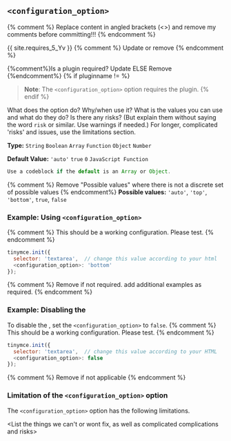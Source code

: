 ## `<configuration_option>`
{% comment %} Replace content in angled brackets (<>) and remove my comments before committing!!! {% endcomment %}

{{ site.requires_5_Yv }} {% comment %} Update or remove {% endcomment %}

{%comment%}Is a plugin required? Update ELSE Remove {%endcomment%}
{% if pluginname != <plugin-required-for-the-option> %}
> **Note**: The `<configuration_option>` option requires the <pluginname> plugin.
{% endif %}

What does the option do? Why/when use it?
What is the values you can use and what do they do?
Is there any risks? (But explain them without saying the word `risk` or similar. Use warnings if needed.) For longer, complicated 'risks' and issues, use the limitations section.

**Type:** `String` `Boolean` `Array` `Function` `Object` `Number`

**Default Value:** `'auto'` `true` `0` `JavaScript Function`

```js
Use a codeblock if the default is an Array or Object.
```

{% comment %} Remove "Possible values" where there is not a discrete set of possible values {% endcomment%}
**Possible values:** `'auto'`, `'top'`, `'bottom'`, `true`, `false`

### Example: Using `<configuration_option>`

{% comment %} This should be a working configuration. Please test. {% endcomment %}
```js
tinymce.init({
  selector: 'textarea',  // change this value according to your html
  <configuration_option>: 'bottom'
});
```

{% comment %} Remove if not required. add additional examples as required. {% endcomment %}
### Example: Disabling the <feature>

To disable the <feature>, set the `<configuration_option>` to `false`.
{% comment %} This should be a working configuration. Please test. {% endcomment %}
```js
tinymce.init({
  selector: 'textarea',  // change this value according to your HTML
  <configuration_option>: false
});
```

{% comment %} Remove if not applicable {% endcomment %}
### Limitation of the `<configuration_option>` option

The `<configuration_option>` option has the following limitations.

<List the things we can't or wont fix, as well as complicated complications and risks>
